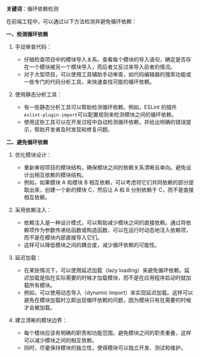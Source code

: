 **关键词**：循环依赖检测

在前端工程中，可以通过以下方法检测并避免循环依赖：

**一、检测循环依赖**

1. 手动审查代码：

   - 仔细检查项目中的模块导入关系。查看每个模块的导入语句，确定是否存在一个模块被另一个模块导入，而后者又反过来导入前者的情况。
   - 对于大型项目，可以使用工具辅助手动审查，如代码编辑器的搜索功能或一些专门的代码分析工具，来快速查找可能的循环依赖。

2. 使用静态分析工具：
   - 有一些静态分析工具可以帮助检测循环依赖。例如，ESLint 的插件`eslint-plugin-import`可以配置规则来检测模块之间的循环依赖。
   - 使用这些工具可以在开发过程中自动检测循环依赖，并给出明确的错误提示，帮助开发者及时发现和修复问题。

**二、避免循环依赖**

1. 优化模块设计：

   - 重新审视项目的模块结构，确保模块之间的依赖关系清晰且单向。避免设计出相互依赖的模块结构。
   - 例如，如果模块 A 和模块 B 相互依赖，可以考虑将它们共同依赖的部分提取出来，创建一个新的模块 C，然后让 A 和 B 分别依赖于 C，而不是直接相互依赖。

2. 采用依赖注入：

   - 依赖注入是一种设计模式，可以帮助减少模块之间的直接依赖。通过将依赖项作为参数传递给函数或构造函数，可以在运行时动态地注入依赖项，而不是在模块内部直接导入它们。
   - 这样可以降低模块之间的耦合度，减少循环依赖的可能性。

3. 延迟加载：

   - 在某些情况下，可以使用延迟加载（lazy loading）来避免循环依赖。延迟加载是指在实际需要的时候才加载模块，而不是在应用程序启动时就加载所有模块。
   - 例如，可以使用动态导入（dynamic import）来实现延迟加载。这样可以避免在模块加载时立即出现循环依赖的问题，因为模块只有在需要的时候才会被加载。

4. 建立清晰的模块边界：
   - 每个模块应该有明确的职责和功能范围。避免模块之间的职责重叠，这样可以减少模块之间的相互依赖。
   - 同时，尽量保持模块的独立性，使得模块可以独立开发、测试和维护。
